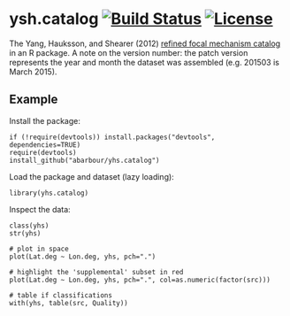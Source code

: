 # ysh.catalog [![Build Status](https://travis-ci.org/abarbour/ysh.catalog.svg?branch=master)](https://travis-ci.org/abarbour/ysh.catalog) [![License](http://img.shields.io/badge/license-GPL%203-brightgreen.svg?style=flat)](http://www.gnu.org/licenses/gpl-3.0.html)

The Yang, Hauksson, and Shearer (2012) [refined focal mechanism catalog][yhs] in an R package. 
A note on the version number: the patch version represents the year and month the dataset
was assembled (e.g. 201503 is March 2015).

## Example ##

Install the package:

    if (!require(devtools)) install.packages("devtools", dependencies=TRUE)
    require(devtools)
    install_github("abarbour/yhs.catalog")

Load the package and dataset (lazy loading):

    library(yhs.catalog)
    
Inspect the data:

    class(yhs)
    str(yhs)
    
    # plot in space
    plot(Lat.deg ~ Lon.deg, yhs, pch=".")
    
    # highlight the 'supplemental' subset in red
    plot(Lat.deg ~ Lon.deg, yhs, pch=".", col=as.numeric(factor(src)))

    # table if classifications
    with(yhs, table(src, Quality))

[yhs]: http://scedc.caltech.edu/research-tools/alt-2011-yang-hauksson-shearer.html
